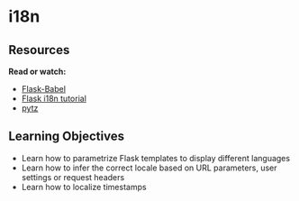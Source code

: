 # i18n

## Resources
**Read or watch:**
- [Flask-Babel](https://intranet.alxswe.com/rltoken/fBpGjDt2BFuBFiz-jwublQ)
- [Flask i18n tutorial](https://intranet.alxswe.com/rltoken/RtGz7pI7TKnYqrMMG9rWMg)
- [pytz](https://intranet.alxswe.com/rltoken/7rrCz4pkpqAn4FfRZ2Vsvw)

## Learning Objectives
- Learn how to parametrize Flask templates to display different languages
- Learn how to infer the correct locale based on URL parameters, user settings or request headers
- Learn how to localize timestamps
